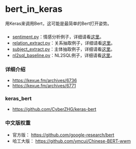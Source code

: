 # bert_in_keras
用Keras来调用Bert，这可能是最简单的Bert打开姿势。

###
- <a href="https://github.com/bojone/bert_in_keras/blob/master/sentiment.py">sentiment.py</a>：情感分析例子，详细请看<a href="https://kexue.fm/archives/6736#%E6%96%87%E6%9C%AC%E5%88%86%E7%B1%BB">这里</a>。
- <a href="https://github.com/bojone/bert_in_keras/blob/master/relation_extract.py">relation_extract.py</a>：关系抽取例子，详细请看<a href="https://kexue.fm/archives/6736#%E5%85%B3%E7%B3%BB%E6%8A%BD%E5%8F%96">这里</a>。
- <a href="https://github.com/bojone/bert_in_keras/blob/master/subject_extract.py">subject_extract.py</a>：主体抽取例子，详细请看<a href="https://kexue.fm/archives/6736#%E4%BA%8B%E4%BB%B6%E4%B8%BB%E4%BD%93%E6%8A%BD%E5%8F%96">这里</a>。
- <a href="https://github.com/bojone/bert_in_keras/blob/master/nl2sql_baseline.py">nl2sql_baseline.py</a>：NL2SQL例子，详细请看<a href="https://kexue.fm/archives/6771">这里</a>。

### 详细介绍
- https://kexue.fm/archives/6736
- https://kexue.fm/archives/6771

### keras_bert
- https://github.com/CyberZHG/keras-bert

### 中文版权重
- 官方版： https://github.com/google-research/bert
- 哈工大版： https://github.com/ymcui/Chinese-BERT-wwm


